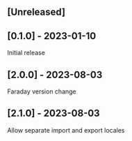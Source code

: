 ## [Unreleased]

## [0.1.0] - 2023-01-10

Initial release

## [2.0.0] - 2023-08-03

Faraday version change

## [2.1.0] - 2023-08-03

Allow separate import and export locales
